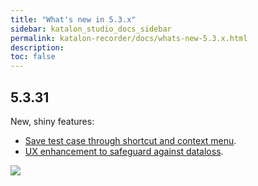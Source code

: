 ```yaml
---
title: "What's new in 5.3.x"
sidebar: katalon_studio_docs_sidebar
permalink: katalon-recorder/docs/whats-new-5.3.x.html
description:
toc: false
---
```


## 5.3.31
New, shiny features:
- [Save test case through shortcut and context menu](https://docs.katalon.com/katalon-recorder/docs/automate-scenarios.html#save-data).
- [UX enhancement to safeguard against dataloss](https://docs.katalon.com/katalon-recorder/docs/automate-scenarios.html#remove-data).

![](https://raw.githubusercontent.com/katalon-studio/docs-images/bc34f0356bb90c3d6e1157a736e6b267b6085c0d/katalon-recorder/docs/whats-new/whatsnewin5331.gif)
